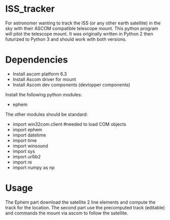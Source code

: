 # ISS_tracker
For astronomer wanting to track the ISS (or any other earth satellite) in the sky with their ASCOM compatible telescope mount. This python program will pilot the telescope mount. It was originally written in Python 2 then futurized to Python 3 and should work with both versions.


# Dependencies
- Install ascom platform 6.3
- Install Ascom driver for mount
- Install Ascom dev components (devlopper components)

Install the following python modules:
- ephem

The other modules should be standard:
- import win32com.client      #needed to load COM objects
- import ephem
- import datetime
- import time
- import winsound
- import sys
- import urllib2
- import re
- import numpy as np

# Usage
The Ephem part download the satellite 2 line elements and compute the track for the location.
The second part use the precomputed track (editable) and commands the mount via ascom to follow the satellite.
